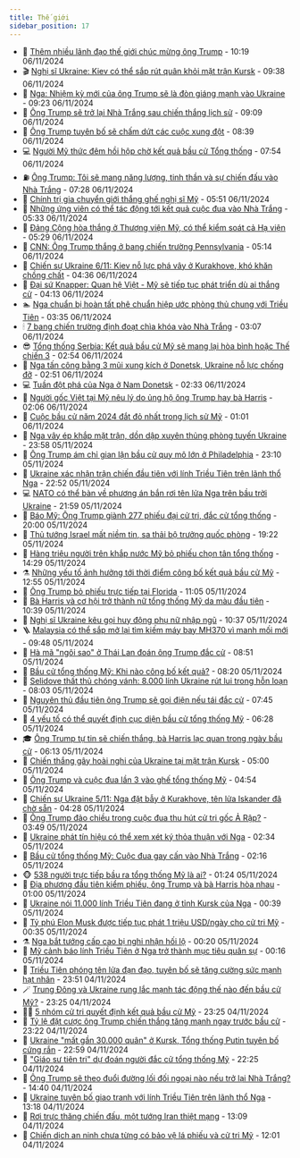 ```yaml
---
title: Thế giới
sidebar_position: 17
---
```


<!-- dantri-the-gioi:START -->
- 🌋 [Thêm nhiều lãnh đạo thế giới chúc mừng ông Trump](https://dantri.com.vn/the-gioi/them-nhieu-lanh-dao-the-gioi-chuc-mung-ong-trump-20241106162413009.htm) - 10:19 06/11/2024
- 🎬 [Nghị sĩ Ukraine: Kiev có thể sắp rút quân khỏi mặt trận Kursk](https://dantri.com.vn/the-gioi/nghi-si-ukraine-kiev-co-the-sap-rut-quan-khoi-mat-tran-kursk-20241106162524775.htm) - 09:38 06/11/2024
- 🧰 [Nga: Nhiệm kỳ mới của ông Trump sẽ là đòn giáng mạnh vào Ukraine](https://dantri.com.vn/the-gioi/nga-nhiem-ky-moi-cua-ong-trump-se-la-don-giang-manh-vao-ukraine-20241106160221491.htm) - 09:23 06/11/2024
- 🌋 [Ông Trump sẽ trở lại Nhà Trắng sau chiến thắng lịch sử](https://dantri.com.vn/the-gioi/ong-trump-se-tro-lai-nha-trang-sau-chien-thang-lich-su-20241106155121044.htm) - 09:09 06/11/2024
- 🗽 [Ông Trump tuyên bố sẽ chấm dứt các cuộc xung đột](https://dantri.com.vn/the-gioi/ong-trump-tuyen-bo-se-cham-dut-cac-cuoc-xung-dot-20241106153039005.htm) - 08:39 06/11/2024
- 💻 [Người Mỹ thức đêm hồi hộp chờ kết quả bầu cử Tổng thống](https://dantri.com.vn/the-gioi/nguoi-my-thuc-dem-hoi-hop-cho-ket-qua-bau-cu-tong-thong-20241106143535924.htm) - 07:54 06/11/2024
- ⛽️ [Ông Trump: Tôi sẽ mang năng lượng, tinh thần và sự chiến đấu vào Nhà Trắng](https://dantri.com.vn/the-gioi/ong-trump-toi-se-mang-nang-luong-tinh-than-va-su-chien-dau-vao-nha-trang-20241106141953528.htm) - 07:28 06/11/2024
- 🤩 [Chính trị gia chuyển giới thắng ghế nghị sĩ Mỹ](https://dantri.com.vn/the-gioi/chinh-tri-gia-chuyen-gioi-thang-ghe-nghi-si-my-20241106123816210.htm) - 05:51 06/11/2024
- 🧐 [Những ứng viên có thể tác động tới kết quả cuộc đua vào Nhà Trắng](https://dantri.com.vn/the-gioi/nhung-ung-vien-co-the-tac-dong-toi-ket-qua-cuoc-dua-vao-nha-trang-20241106122527024.htm) - 05:33 06/11/2024
- 🎊 [Đảng Cộng hòa thắng ở Thượng viện Mỹ, có thể kiểm soát cả Hạ viện](https://dantri.com.vn/the-gioi/dang-cong-hoa-thang-o-thuong-vien-my-co-the-kiem-soat-ca-ha-vien-20241106122744986.htm) - 05:29 06/11/2024
- 📝 [CNN: Ông Trump thắng ở bang chiến trường Pennsylvania](https://dantri.com.vn/the-gioi/cnn-ong-trump-thang-o-bang-chien-truong-pennsylvania-20241106105217553.htm) - 05:14 06/11/2024
- 🤡 [Chiến sự Ukraine 6/11: Kiev nỗ lực phá vây ở Kurakhove, khó khăn chồng chất](https://dantri.com.vn/the-gioi/chien-su-ukraine-611-kiev-no-luc-pha-vay-o-kurakhove-kho-khan-chong-chat-20241106103442391.htm) - 04:36 06/11/2024
- 🥷 [Đại sứ Knapper: Quan hệ Việt - Mỹ sẽ tiếp tục phát triển dù ai thắng cử](https://dantri.com.vn/the-gioi/dai-su-knapper-quan-he-viet-my-se-tiep-tuc-phat-trien-du-ai-thang-cu-20241106105550768.htm) - 04:13 06/11/2024
- 🏊 [Nga chuẩn bị hoàn tất phê chuẩn hiệp ước phòng thủ chung với Triều Tiên](https://dantri.com.vn/the-gioi/nga-chuan-bi-hoan-tat-phe-chuan-hiep-uoc-phong-thu-chung-voi-trieu-tien-20241106101206437.htm) - 03:35 06/11/2024
- 🕯 [7 bang chiến trường định đoạt chìa khóa vào Nhà Trắng](https://dantri.com.vn/the-gioi/7-bang-chien-truong-dinh-doat-chia-khoa-vao-nha-trang-20241106092716813.htm) - 03:07 06/11/2024
- 😎 [Tổng thống Serbia: Kết quả bầu cử Mỹ sẽ mang lại hòa bình hoặc Thế chiến 3](https://dantri.com.vn/the-gioi/tong-thong-serbia-ket-qua-bau-cu-my-se-mang-lai-hoa-binh-hoac-the-chien-3-20241106070824471.htm) - 02:54 06/11/2024
- 🌈 [Nga tấn công bằng 3 mũi xung kích ở Donetsk, Ukraine nỗ lực chống đỡ](https://dantri.com.vn/the-gioi/nga-tan-cong-bang-3-mui-xung-kich-o-donetsk-ukraine-no-luc-chong-do-20241106080812007.htm) - 02:51 06/11/2024
- 💻 [Tuần đột phá của Nga ở Nam Donetsk](https://dantri.com.vn/the-gioi/tuan-dot-pha-cua-nga-o-nam-donetsk-20241105135652370.htm) - 02:33 06/11/2024
- 🤖 [Người gốc Việt tại Mỹ nêu lý do ủng hộ ông Trump hay bà Harris](https://dantri.com.vn/the-gioi/nguoi-goc-viet-tai-my-neu-ly-do-ung-ho-ong-trump-hay-ba-harris-20241106090214796.htm) - 02:06 06/11/2024
- 🦏 [Cuộc bầu cử năm 2024 đắt đỏ nhất trong lịch sử Mỹ](https://dantri.com.vn/the-gioi/cuoc-bau-cu-nam-2024-dat-do-nhat-trong-lich-su-my-20241106074733521.htm) - 01:01 06/11/2024
- 🌁 [Nga vây ép khắp mặt trận, dồn dập xuyên thủng phòng tuyến Ukraine](https://dantri.com.vn/the-gioi/nga-vay-ep-khap-mat-tran-don-dap-xuyen-thung-phong-tuyen-ukraine-20241105223348461.htm) - 23:58 05/11/2024
- 🐘 [Ông Trump ám chỉ gian lận bầu cử quy mô lớn ở Philadelphia](https://dantri.com.vn/the-gioi/ong-trump-am-chi-gian-lan-bau-cu-quy-mo-lon-o-philadelphia-20241106060833478.htm) - 23:10 05/11/2024
- 🥷 [Ukraine xác nhận trận chiến đầu tiên với lính Triều Tiên trên lãnh thổ Nga](https://dantri.com.vn/the-gioi/ukraine-xac-nhan-tran-chien-dau-tien-voi-linh-trieu-tien-tren-lanh-tho-nga-20241106053204264.htm) - 22:52 05/11/2024
- 💻 [NATO có thể bàn về phương án bắn rơi tên lửa Nga trên bầu trời Ukraine](https://dantri.com.vn/the-gioi/nato-co-the-ban-ve-phuong-an-ban-roi-ten-lua-nga-tren-bau-troi-ukraine-20241106011854256.htm) - 21:59 05/11/2024
- 🎡 [Báo Mỹ: Ông Trump giành 277 phiếu đại cử tri, đắc cử tổng thống](https://dantri.com.vn/the-gioi/bao-my-ong-trump-gianh-277-phieu-dai-cu-tri-dac-cu-tong-thong-20241106025731235.htm) - 20:00 05/11/2024
- 🧰 [Thủ tướng Israel mất niềm tin, sa thải bộ trưởng quốc phòng](https://dantri.com.vn/the-gioi/thu-tuong-israel-mat-niem-tin-sa-thai-bo-truong-quoc-phong-20241106013403341.htm) - 19:22 05/11/2024
- 🥸 [Hàng triệu người trên khắp nước Mỹ bỏ phiếu chọn tân tổng thống](https://dantri.com.vn/the-gioi/hang-trieu-nguoi-tren-khap-nuoc-my-bo-phieu-chon-tan-tong-thong-20241105212213190.htm) - 14:29 05/11/2024
- ⚗️ [Những yếu tố ảnh hưởng tới thời điểm công bố kết quả bầu cử Mỹ](https://dantri.com.vn/the-gioi/nhung-yeu-to-anh-huong-toi-thoi-diem-cong-bo-ket-qua-bau-cu-my-20241103173726669.htm) - 12:55 05/11/2024
- 🌮 [Ông Trump  bỏ phiếu trực tiếp tại Florida](https://dantri.com.vn/the-gioi/ong-trump-bo-phieu-truc-tiep-tai-florida-20241105171254135.htm) - 11:05 05/11/2024
- 🎃 [Bà Harris và cơ hội trở thành nữ tổng thống Mỹ da màu đầu tiên](https://dantri.com.vn/the-gioi/ba-harris-va-co-hoi-tro-thanh-nu-tong-thong-my-da-mau-dau-tien-20241104163422556.htm) - 10:39 05/11/2024
- 💫 [Nghị sĩ Ukraine kêu gọi huy động phụ nữ nhập ngũ](https://dantri.com.vn/the-gioi/nghi-si-ukraine-keu-goi-huy-dong-phu-nu-nhap-ngu-20241105171507126.htm) - 10:37 05/11/2024
- 🪜 [Malaysia có thể sắp mở lại tìm kiếm máy bay MH370 vì manh mối mới](https://dantri.com.vn/the-gioi/malaysia-co-the-sap-mo-lai-tim-kiem-may-bay-mh370-vi-manh-moi-moi-20241105163702645.htm) - 09:48 05/11/2024
- 🌋 [Hà mã &quot;ngôi sao&quot; ở Thái Lan đoán ông Trump đắc cử](https://dantri.com.vn/the-gioi/ha-ma-ngoi-sao-o-thai-lan-doan-ong-trump-dac-cu-20241105154536508.htm) - 08:51 05/11/2024
- 🦏 [Bầu cử tổng thống Mỹ: Khi nào công bố kết quả?](https://dantri.com.vn/the-gioi/bau-cu-tong-thong-my-khi-nao-cong-bo-ket-qua-20241031160845143.htm) - 08:20 05/11/2024
- 👀 [Selidove thất thủ chóng vánh: 8.000 lính Ukraine rút lui trong hỗn loạn](https://dantri.com.vn/the-gioi/selidove-that-thu-chong-vanh-8000-linh-ukraine-rut-lui-trong-hon-loan-20241104225922026.htm) - 08:03 05/11/2024
- 🧰 [Nguyên thủ đầu tiên ông Trump sẽ gọi điện nếu tái đắc cử](https://dantri.com.vn/the-gioi/nguyen-thu-dau-tien-ong-trump-se-goi-dien-neu-tai-dac-cu-20241105143025796.htm) - 07:45 05/11/2024
- 🚀 [4 yếu tố có thể quyết định cục diện bầu cử tổng thống Mỹ](https://dantri.com.vn/the-gioi/4-yeu-to-co-the-quyet-dinh-cuc-dien-bau-cu-tong-thong-my-20241104120650292.htm) - 06:28 05/11/2024
- 🎓 [Ông Trump tự tin sẽ chiến thắng, bà Harris lạc quan trong ngày bầu cử](https://dantri.com.vn/the-gioi/ong-trump-tu-tin-se-chien-thang-ba-harris-lac-quan-trong-ngay-bau-cu-20241105130206019.htm) - 06:13 05/11/2024
- 🥸 [Chiến thắng gây hoài nghi của Ukraine tại mặt trận Kursk](https://dantri.com.vn/the-gioi/chien-thang-gay-hoai-nghi-cua-ukraine-tai-mat-tran-kursk-20241105113741204.htm) - 05:00 05/11/2024
- 🦅 [Ông Trump và cuộc đua lần 3 vào ghế tổng thống Mỹ](https://dantri.com.vn/the-gioi/ong-trump-va-cuoc-dua-lan-3-vao-ghe-tong-thong-my-20241102163456672.htm) - 04:54 05/11/2024
- 🤭 [Chiến sự Ukraine 5/11: Nga đặt bẫy ở Kurakhove, tên lửa Iskander đã chờ sẵn](https://dantri.com.vn/the-gioi/chien-su-ukraine-511-nga-dat-bay-o-kurakhove-ten-lua-iskander-da-cho-san-20241105101204129.htm) - 04:28 05/11/2024
- 🤖 [Ông Trump đảo chiều trong cuộc đua thu hút cử tri gốc Ả Rập?](https://dantri.com.vn/the-gioi/ong-trump-dao-chieu-trong-cuoc-dua-thu-hut-cu-tri-goc-a-rap-20241105092800817.htm) - 03:49 05/11/2024
- 🐲 [Ukraine phát tín hiệu có thể xem xét ký thỏa thuận với Nga](https://dantri.com.vn/the-gioi/ukraine-phat-tin-hieu-co-the-xem-xet-ky-thoa-thuan-voi-nga-20241105090354095.htm) - 02:34 05/11/2024
- 🫣 [Bầu cử tổng thống Mỹ: Cuộc đua gay cấn vào Nhà Trắng](https://dantri.com.vn/the-gioi/bau-cu-tong-thong-my-cuoc-dua-gay-can-vao-nha-trang-20241105082101173.htm) - 02:16 05/11/2024
- 🐵 [538 người trực tiếp bầu ra tổng thống Mỹ là ai?](https://dantri.com.vn/the-gioi/538-nguoi-truc-tiep-bau-ra-tong-thong-my-la-ai-20241018144354879.htm) - 01:24 05/11/2024
- 🫶 [Địa phương đầu tiên kiểm phiếu, ông Trump và bà Harris hòa nhau](https://dantri.com.vn/the-gioi/dia-phuong-dau-tien-kiem-phieu-ong-trump-va-ba-harris-hoa-nhau-20241104221053225.htm) - 01:00 05/11/2024
- 💃 [Ukraine nói 11.000 lính Triều Tiên đang ở tỉnh Kursk của Nga](https://dantri.com.vn/the-gioi/ukraine-noi-11000-linh-trieu-tien-dang-o-tinh-kursk-cua-nga-20241105072745366.htm) - 00:39 05/11/2024
- 💫 [Tỷ phú Elon Musk được tiếp tục phát 1 triệu USD/ngày cho cử tri Mỹ](https://dantri.com.vn/the-gioi/ty-phu-elon-musk-duoc-tiep-tuc-phat-1-trieu-usdngay-cho-cu-tri-my-20241105072509243.htm) - 00:35 05/11/2024
- ⚗️ [Nga bắt tướng cấp cao bị nghi nhận hối lộ](https://dantri.com.vn/the-gioi/nga-bat-tuong-cap-cao-bi-nghi-nhan-hoi-lo-20241105070610995.htm) - 00:20 05/11/2024
- 🥷 [Mỹ cảnh báo lính Triều Tiên ở Nga trở thành mục tiêu quân sự](https://dantri.com.vn/the-gioi/my-canh-bao-linh-trieu-tien-o-nga-tro-thanh-muc-tieu-quan-su-20241105070820385.htm) - 00:16 05/11/2024
- 🥸 [Triều Tiên phóng tên lửa đạn đạo, tuyên bố sẽ tăng cường sức mạnh hạt nhân](https://dantri.com.vn/the-gioi/trieu-tien-phong-ten-lua-dan-dao-tuyen-bo-se-tang-cuong-suc-manh-hat-nhan-20241105064218453.htm) - 23:51 04/11/2024
- 🪄 [Trung Đông và Ukraine rung lắc mạnh tác động thế nào đến bầu cử Mỹ?](https://dantri.com.vn/the-gioi/trung-dong-va-ukraine-rung-lac-manh-tac-dong-the-nao-den-bau-cu-my-20241103171827333.htm) - 23:25 04/11/2024
- 🧑‍💻 [5 nhóm cử tri quyết định kết quả bầu cử Mỹ](https://dantri.com.vn/the-gioi/5-nhom-cu-tri-quyet-dinh-ket-qua-bau-cu-my-20241104113527300.htm) - 23:25 04/11/2024
- 🤭 [Tỷ lệ đặt cược ông Trump chiến thắng tăng mạnh ngay trước bầu cử](https://dantri.com.vn/the-gioi/ty-le-dat-cuoc-ong-trump-chien-thang-tang-manh-ngay-truoc-bau-cu-20241105061507018.htm) - 23:22 04/11/2024
- 🗽 [Ukraine &quot;mất gần 30.000 quân&quot; ở Kursk, Tổng thống Putin tuyên bố cứng rắn](https://dantri.com.vn/the-gioi/ukraine-mat-gan-30000-quan-o-kursk-tong-thong-putin-tuyen-bo-cung-ran-20241105001853505.htm) - 22:59 04/11/2024
- 🤖 [&quot;Giáo sư tiên tri&quot; dự đoán người đắc cử tổng thống Mỹ](https://dantri.com.vn/the-gioi/giao-su-tien-tri-du-doan-nguoi-dac-cu-tong-thong-my-20241105004758586.htm) - 22:25 04/11/2024
- 🌈 [Ông Trump sẽ theo đuổi đường lối đối ngoại nào nếu trở lại Nhà Trắng?](https://dantri.com.vn/the-gioi/ong-trump-se-theo-duoi-duong-loi-doi-ngoai-nao-neu-tro-lai-nha-trang-20241104193502101.htm) - 14:40 04/11/2024
- 🤩 [Ukraine tuyên bố giao tranh với lính Triều Tiên trên lãnh thổ Nga](https://dantri.com.vn/the-gioi/ukraine-tuyen-bo-giao-tranh-voi-linh-trieu-tien-tren-lanh-tho-nga-20241104181436050.htm) - 13:18 04/11/2024
- 🤗 [Rơi trực thăng chiến đấu, một tướng Iran thiệt mạng](https://dantri.com.vn/the-gioi/roi-truc-thang-chien-dau-mot-tuong-iran-thiet-mang-20241104164836407.htm) - 13:09 04/11/2024
- 🙉 [Chiến dịch an ninh chưa từng có bảo vệ lá phiếu và cử tri Mỹ](https://dantri.com.vn/the-gioi/chien-dich-an-ninh-chua-tung-co-bao-ve-la-phieu-va-cu-tri-my-20241104102553167.htm) - 12:01 04/11/2024<!-- dantri-the-gioi:END -->
